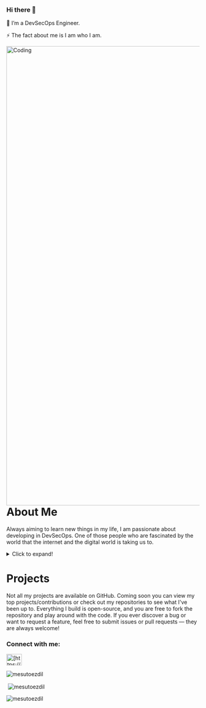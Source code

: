 ### Hi there 👋

🌱 I’m a DevSecOps Engineer.

⚡ The fact about me is I am who I am.

<img align="right" alt="Coding" width="1200" src="https://mir-s3-cdn-cf.behance.net/project_modules/disp/59303763700641.5ab98ff858d38.gif">

# **About Me**
Always aiming to learn new things in my life, I am passionate about developing in DevSecOps. One of those people who are fascinated by the world that the internet and the digital world is taking us to. 

<details>
          <summary>Click to expand!</summary>
          
          My Journey
          
.

</details>

# **Projects**
Not all my projects are available on GitHub. Coming soon you can view my top projects/contributions or check out my repositories to see what I've been up to. Everything I build is open-source, and you are free to fork the repository and play around with the code. If you ever discover a bug or want to request a feature, feel free to submit issues or pull requests — they are always welcome!



<h3 align="left">Connect with me:</h3>
<p align="left">
<a href="[https://www.linkedin.com/in/mesut-oezdil-790609251/](https://www.linkedin.com/in/mesut-oezdil/)](https://www.linkedin.com/in/mesut-oezdil/" target="blank"><img align="center" src="https://raw.githubusercontent.com/rahuldkjain/github-profile-readme-generator/master/src/images/icons/Social/linked-in-alt.svg" alt="[https://www.linkedin.com/in/mesut-oezdil-790609251/](https://www.linkedin.com/in/mesut-oezdil/)" height="30" width="40" /></a>

</p>






<p><img align="center" src="https://github-readme-streak-stats.herokuapp.com/?user=mesutoezdil&" alt="mesutoezdil" /></p>
<p>&nbsp;<img align="center" src="https://github-readme-stats.vercel.app/api?username=mesutoezdil&show_icons=true&locale=en" alt="mesutoezdil" /></p>
<p><img align="left" src="https://github-readme-stats.vercel.app/api/top-langs?username=mesutoezdil&show_icons=true&locale=en&layout=compact" alt="mesutoezdil" /></p>


<!--
https://rahuldkjain.github.io/gh-profile-readme-generator/
https://www.youtube.com/watch?v=G-EGDH50hGE&t=80s&ab_channel=RishavChanda
-->


